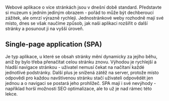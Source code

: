 Webové aplikace o více stránkách jsou v dnešní době standard. Představte si muzeum s jedním jediným obrazem - pořád to může být dechberoucí zážitek, ale omrzí výrazně rychleji. Jednostránkové weby rozhodně mají své místo, dnes se však naučíme způsob, jak naši aplikaci rozšířit o další stránky a posunout ji na vyšší úroveň.

## Single-page application (SPA)

Je typ aplikace, u které se obsah stránky mění dynamicky za jejího běhu, aniž by bylo třeba přenačítat celou stránku znovu. Výhodou je rychlejší a hladší navigace stránkou - uživatel nemusí čekat na načítaní každé jednotlivé podstránky. Další plus je snížená zátěž na server, protože místo odpovědi pro každou navštívenou stránku stačí uživateli odpovědět jen jednou a o navigaci se postará jeho prohlížeč. SPA mají i své nevýhody - například horší možnosti SEO optimalizace, ale to už je nad rámec této lekce.
